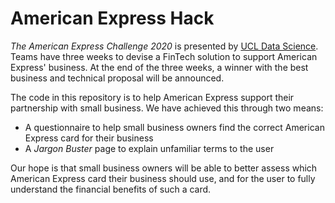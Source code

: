 # American Express Hack 

*The American Express Challenge 2020* is presented by [UCL Data Science](https://www.ucldss.co.uk/). Teams have three weeks to devise a FinTech solution to support American Express' business. At the end of the three weeks, a winner with the best business and technical proposal will be announced. 

The code in this repository is to help American Express support their partnership with small business. We have achieved this through two means:

* A questionnaire to help small business owners find the correct American Express card for their business 
* A *Jargon Buster* page to explain unfamiliar terms to the user 

Our hope is that small business owners will be able to better assess which American Express card their business should use, and for the user to fully understand the financial benefits of such a card.  

